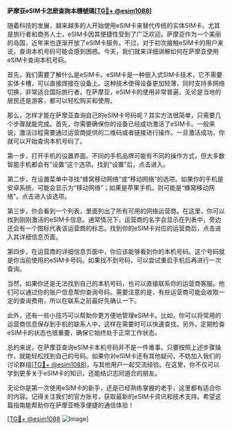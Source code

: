 **萨摩亚eSIM卡怎麽查詢本機號碼[[TG💪+ @esim1088](https://t.me/s/esim1088)]**

随着科技的发展，越来越多的人开始使用eSIM卡来替代传统的实体SIM卡。尤其是旅行者和商务人士，eSIM卡因其便捷性受到了广泛欢迎。萨摩亚作为一个美丽的岛国，近年来也逐渐开放了eSIM卡服务。不过，对于初次接触eSIM卡的用户来说，查询本机号码可能会感到困惑。今天，我们就来详细讲解如何在萨摩亚使用eSIM卡查询本机号码。

首先，我们需要了解什么是eSIM卡。eSIM卡是一种嵌入式SIM卡技术，它不需要实体卡槽，可以直接焊接在设备上。这种技术使得设备更加轻薄，同时支持多网络切换，非常适合国际旅行者。在萨摩亚，eSIM卡的使用非常普遍，无论是当地的居民还是游客，都可以轻松购买和使用。

那么，怎样才能在萨摩亚查询自己的eSIM卡号码呢？其实方法很简单，只需要几个步骤就能完成。首先，你需要确保你的设备已经成功激活了eSIM卡。一般来说，激活过程需要通过运营商提供的二维码或者链接进行操作。一旦激活成功，你就可以开始查询本机号码了。

第一步，打开手机的设置界面。不同的手机品牌可能有不同的操作方式，但大多数智能手机都会有“设置”这个选项。找到“设置”后，点击进入。

第二步，在设置菜单中寻找“蜂窝移动网络”或“移动网络”的选项。如果你的手机是安卓系统，可能会显示为“移动网络”；如果是苹果手机，则可能是“蜂窝移动网络”。点击进入该选项。

第三步，你会看到一个列表，里面列出了所有可用的网络运营商。在这里，你可以找到刚刚激活的eSIM卡信息。通常情况下，运营商的名字会显示在列表中，旁边还会有一个图标代表该运营商的标志。找到你的eSIM卡对应的运营商后，点击进入其详细信息页面。

第四步，在运营商的详细信息页面中，你应该能够看到你的本机号码。这个号码就是你当前使用的eSIM卡号码。如果找不到号码，可以尝试重启手机后再进行一次查询。

当然，如果你还是无法找到自己的本机号码，也可以直接联系你的运营商客服。他们可以通过你的账户信息帮你查询号码。需要注意的是，有些运营商可能会收取一定的查询费用，所以在联系之前最好先确认一下。

此外，还有一些小技巧可以帮助你更方便地管理eSIM卡。比如，你可以将常用的运营商信息保存到手机的联系人中，这样在需要时可以快速查找。另外，定期检查eSIM卡的状态也很重要，确保它始终处于正常工作状态。

总的来说，在萨摩亚查询eSIM卡本机号码并不是一件难事。只要按照上述步骤操作，就能轻松找到自己的号码。如果你对eSIM卡还有其他疑问，不妨加入我们的讨论群组[[TG💪+ @esim1088](https://t.me/s/esim1088)]，与其他用户一起交流经验。在这里，你不仅可以学到更多关于eSIM卡的知识，还能结识志同道合的朋友。

无论你是第一次使用eSIM卡的新手，还是已经熟练掌握的老手，这里都有适合你的内容。记得关注我们的官方账号，获取最新的eSIM卡资讯和技术支持。希望这篇指南能帮助你在萨摩亚畅享便捷的通信体验！

[[TG💪+ @esim1088](https://t.me/s/esim1088) ![Image](https://i.postimg.cc/4NQfJmqS/Snipaste-2025-05-13-00-14-12.png)]